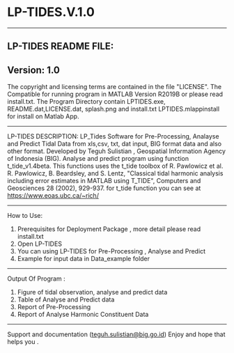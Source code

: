 # LP-TIDES.V.1.0

-------------------------------------------------------------------------------
LP-TIDES README FILE:
-------------------------------------------------------------------------------
Version: 1.0
-------------------------------------------------------------------------------

The copyright and licensing terms are contained in the file "LICENSE".
The Compatible for running program in MATLAB Version R2019B or please read install.txt.
The Program Directory contain LPTIDES.exe, README.dat,LICENSE.dat, splash.png and install.txt
LPTIDES.mlappinstall for install on Matlab App. 

-------------------------------------------------------------------------------
LP-TIDES DESCRIPTION:
LP_Tides Software for Pre-Processing, Analayse and Predict Tidal Data from xls,csv, txt, dat input, 
BIG format data and also other format.
Developed by Teguh Sulistian , Geospatial Information Agency of Indonesia (BIG). 
Analyse and predict program using function t_tide_v1.4beta. 
This functions uses the t_tide toolbox of R. Pawlowicz et al.
R. Pawlowicz, B. Beardsley, and S. Lentz, "Classical tidal harmonic analysis including error estimates in MATLAB using T_TIDE", 
Computers and Geosciences 28 (2002), 929-937.
for t_tide function you can see at https://www.eoas.ubc.ca/~rich/

-------------------------------------------------------------------------------
How to Use:
1. Prerequisites for Deployment Package , more detail please read install.txt
2. Open LP-TIDES
3. You can using LP-TIDES for Pre-Processing , Analyse and Predict
4. Example for input data in Data_example folder

-------------------------------------------------------------------------------
Output Of Program :
1. Figure of tidal observation, analyse and predict data
2. Table of Analyse and Predict data
3. Report of Pre-Processing
4. Report of Analyse Harmonic Constituent Data

-------------------------------------------------------------------------------

Support and documentation (teguh.sulistian@big.go.id)
Enjoy and hope that helps you .
